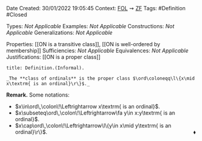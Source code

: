 <br />
<br />

Date Created: 30/01/2022 19:05:45
Context: [$\textrm{FOL}$](obsidian://open?file=First%20Order%20Logic)$\,\,\rightsquigarrow\,\,$[$\textrm{ZF}$](obsidian://open?file=Zermelo-Fraenkel%20Set%20Theory)
Tags: #Definition #Closed 

Types: _Not Applicable_
Examples: _Not Applicable_
Constructions: _Not Applicable_
Generalizations: _Not Applicable_

Properties: [[ON is a transitive class]], [[ON is well-ordered by membership]]
Sufficiencies: _Not Applicable_
Equivalences: _Not Applicable_
Justifications: [[ON is a proper class]]

``` ad-Definition
title: Definition.(Informal).

_The **class of ordinals** is the proper class $\ord\coloneqq\l\{x\mid x\textrm{ is an ordinal}\r\}$._

```

**Remark.** Some notations:
* $x\in\ord\,\colon\!\Leftrightarrow x\textrm{ is an ordinal}$.
* $x\subseteq\ord\,\colon\!\Leftrightarrow\fa y\in x:y\textrm{ is an ordinal}$.
* $x\cap\ord\,\colon\!\Leftrightarrow\l\{y\in x\mid y\textrm{ is an ordinal}\r\}$.<span style="float:right;">$\blacklozenge$</span>
